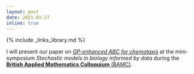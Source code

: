 ```yaml
---
layout: post
date: 2021-01-27
inline: true
---
```

{% include _links_library.md %}

I will present our paper on [_GP-enhanced ABC for chemotaxis_](/projects/8_project) at the mini-symposium _Stochastic models in biology informed by data_ during the [__British Applied Mathematics Colloquium__ (BAMC)](https://sites.google.com/view/bmcbamc2021/home).